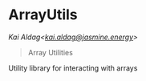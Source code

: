 # ArrayUtils

*Kai Aldag&lt;kai.aldag@jasmine.energy&gt;*

> Array Utilities

Utility library for interacting with arrays





